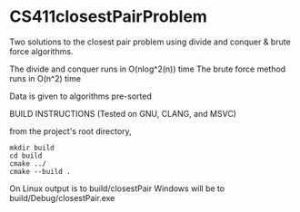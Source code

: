 # CS411closestPairProblem

Two solutions to the closest pair problem using divide and conquer &  brute force algorithms.

The divide and conquer runs in O(nlog^2(n)) time
The brute force method runs in O(n^2) time

Data is given to algorithms pre-sorted


BUILD INSTRUCTIONS (Tested on GNU, CLANG, and MSVC)

from the project's root directory,

    mkdir build
    cd build
    cmake ../
    cmake --build .

On Linux output is to build/closestPair
Windows will be to build/Debug/closestPair.exe